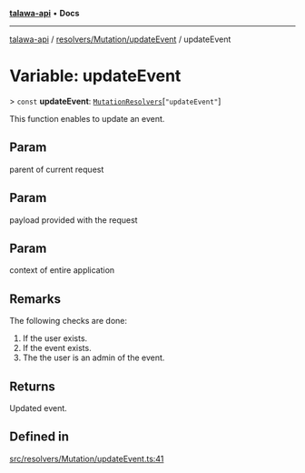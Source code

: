 [**talawa-api**](../../../../README.md) • **Docs**

***

[talawa-api](../../../../modules.md) / [resolvers/Mutation/updateEvent](../README.md) / updateEvent

# Variable: updateEvent

\> `const` **updateEvent**: [`MutationResolvers`](../../../../types/generatedGraphQLTypes/type-aliases/MutationResolvers.md)\[`"updateEvent"`\]

This function enables to update an event.

## Param

parent of current request

## Param

payload provided with the request

## Param

context of entire application

## Remarks

The following checks are done:
1. If the user exists.
2. If the event exists.
3. The the user is an admin of the event.

## Returns

Updated event.

## Defined in

[src/resolvers/Mutation/updateEvent.ts:41](https://github.com/PalisadoesFoundation/talawa-api/blob/a6e7ac91b581c9109559657faf0f934f3eb41fe7/src/resolvers/Mutation/updateEvent.ts#L41)

